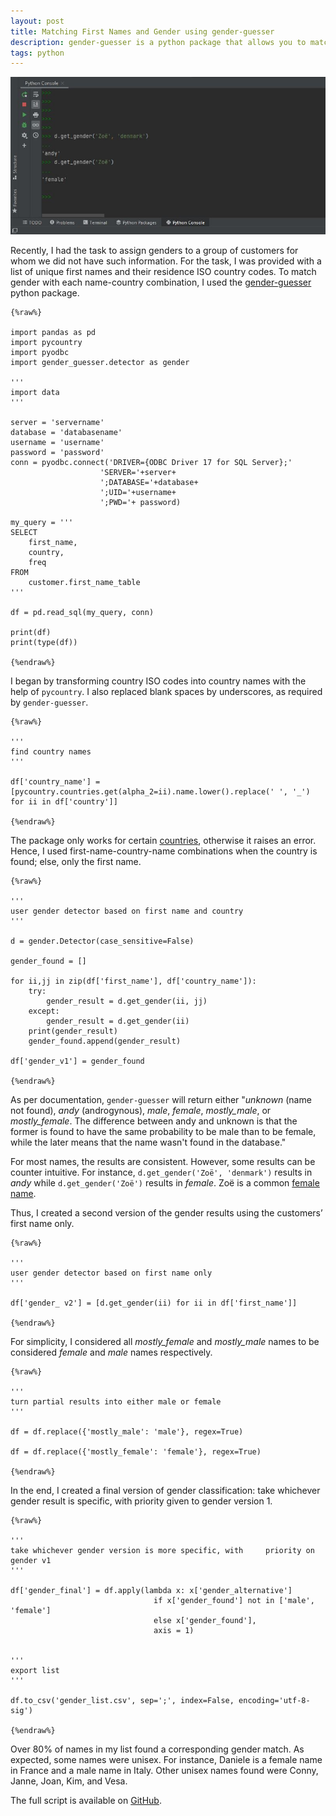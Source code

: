 ```yaml
---
layout: post
title: Matching First Names and Gender using gender-guesser  
description: gender-guesser is a python package that allows you to match a first names and name origin to a gender.
tags: python
---
```


![](/asset/screenshot/2022-02-28-python-gender-guesser-img01.jpg) 


Recently, I had the task to assign genders to a group of customers for whom we did not have such information. For the task, I was provided with a list of unique first names and their residence ISO country codes. To match gender with each name-country combination, I used the [gender-guesser](https://pypi.org/project/gender-guesser/) python package. 


    {%raw%} 

    import pandas as pd
    import pycountry
    import pyodbc
    import gender_guesser.detector as gender

    '''
    import data
    '''

    server = 'servername'
    database = 'databasename'
    username = 'username'
    password = 'password'
    conn = pyodbc.connect('DRIVER={ODBC Driver 17 for SQL Server};'
                        'SERVER='+server+
                        ';DATABASE='+database+
                        ';UID='+username+
                        ';PWD='+ password)

    my_query = '''
    SELECT 
        first_name,
        country,
        freq
    FROM 
        customer.first_name_table
    '''

    df = pd.read_sql(my_query, conn)

    print(df)
    print(type(df))

    {%endraw%}

I began by transforming country ISO codes into country names with the help of `pycountry`. I also replaced blank spaces by underscores, as required by `gender-guesser`.  

    {%raw%} 

    '''
    find country names
    '''

    df['country_name'] = [pycountry.countries.get(alpha_2=ii).name.lower().replace(' ', '_') for ii in df['country']]

    {%endraw%}

The package only works for certain [countries](https://github.com/lead-ratings/gender-guesser/blob/master/gender_guesser/detector.py), otherwise it raises an error. Hence, I used first-name-country-name combinations when the country is found; else, only the first name.


    {%raw%} 

    '''
    user gender detector based on first name and country
    '''

    d = gender.Detector(case_sensitive=False)

    gender_found = []

    for ii,jj in zip(df['first_name'], df['country_name']):
        try:
            gender_result = d.get_gender(ii, jj)
        except:
            gender_result = d.get_gender(ii)
        print(gender_result)
        gender_found.append(gender_result)

    df['gender_v1'] = gender_found

    {%endraw%}


As per documentation, `gender-guesser` will return either "*unknown* (name not found), *andy* (androgynous), *male*, *female*, *mostly_male*, or *mostly_female*. The difference between andy and unknown is that the former is found to have the same probability to be male than to be female, while the later means that the name wasn't found in the database."

For most names, the results are consistent. However, some results can be counter intuitive. For instance, `d.get_gender('Zoë', 'denmark')` results in *andy* while `d.get_gender('Zoë')` results in *female*. Zoë is a common [female name](https://en.wikipedia.org/wiki/Zoe_(name)).

Thus, I created a second version of the gender results using the customers’ first name only. 

    {%raw%} 

    '''
    user gender detector based on first name only
    '''

    df['gender_ v2'] = [d.get_gender(ii) for ii in df['first_name']]                

    {%endraw%}

For simplicity, I considered all *mostly_female* and *mostly_male* names to be considered *female* and *male* names respectively. 

    {%raw%} 

    '''
    turn partial results into either male or female
    '''

    df = df.replace({'mostly_male': 'male'}, regex=True)

    df = df.replace({'mostly_female': 'female'}, regex=True)

    {%endraw%}

In the end, I created a final version of gender classification: take whichever gender result is specific, with priority given to gender version 1.

    {%raw%} 

    '''
    take whichever gender version is more specific, with     priority on gender v1
    '''

    df['gender_final'] = df.apply(lambda x: x['gender_alternative'] 
                                    if x['gender_found'] not in ['male', 'female'] 
                                    else x['gender_found'], 
                                    axis = 1)


    '''
    export list
    '''

    df.to_csv('gender_list.csv', sep=';', index=False, encoding='utf-8-sig')

    {%endraw%}

Over 80% of names in my list found a corresponding gender match. As expected, some names were unisex. For instance, Daniele is a female name in France and a male name in Italy. Other unisex names found were Conny, Janne, Joan, Kim, and Vesa.

The full script is available on [GitHub](https://github.com/moralescastillo/code_sample/blob/main/python_gender_guesser.py).








